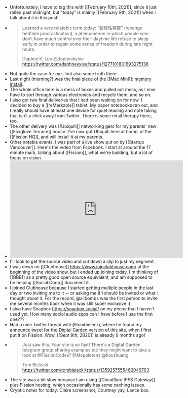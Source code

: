 - Unfortunately, I have to tag this with [[February 10th, 2021]], since it just rolled past midnight, but "today" is mainly [[February 9th, 2021]] when I talk about it in this post!
- > Learned a very relatable term today: “報復性熬夜” (revenge bedtime procrastination), a phenomenon in which people who don’t have much control over their daytime life refuse to sleep early in order to regain some sense of freedom during late night hours.
  > 
  > Daphne K. Lee @daphnekylee <https://twitter.com/daphnekylee/status/1277101831693275136>
- Not quite the case for me...but also some truth there.
- Last night (morning?) was the final piece of the [[Mac Mini]]: [memory install](https://blog.bmannconsulting.com/2021/02/09/i-bought-this.html).
- The whole office here is a mess of boxes and pulled out mess, as I now have to sort through various electronics and recycle them, and so on.
- I also got two final deliveries that I had been waiting on for now. I decided to buy a [[reMarkable]] tablet. My paper notebooks ran out, and I really should have at least one device for quiet reading and note taking that isn't a click away from Twitter. There is some retail therapy there, too.
- The other delivery was [[Ubiquiti]] networking gear for my parents' new [[Foxglove Terrace]] house. I've now got Ubiquiti here at home, at the [[Fission HQ]], and will install it at my parents.
- Other notable events, I was part of a live show put on by [[Startup Vancouver]]. Here's the video from Facebook. I start at around the 17 minute mark, talking about [[Fission]], what we're building, but a lot of focus on vision.
- <iframe src="https://www.facebook.com/plugins/video.php?href=https%3A%2F%2Fwww.facebook.com%2Fstartupvancouver%2Fvideos%2F2406490676163754%2F&show_text=0&width=560" width="560" height="315" style="border:none;overflow:hidden" scrolling="no" frameborder="0" allowfullscreen="true" allow="autoplay; clipboard-write; encrypted-media; picture-in-picture; web-share" allowFullScreen="true"></iframe>
- I'll look to get the source video and cut down a clip to just my segment.
- I was down on [[Clubhouse]] <https://www.joinclubhouse.com/> at the beginning of the video show, but I ended up joining today. I'm thinking of [[BBB]] as a pretty good open source equivalent, and am supposed to be helping [[Social.Coop]] document it.
- I joined Clubhouse because I started getting multiple people in the last day or two inviting me to it -- or asking me if I should be invited or what I thought about it. For the record, @allbombs was the first person to invite me several months back when it was still super exclusive :)
- I also have Soapbox <https://soapbox.social/> on my phone that I haven't used yet. How many social audio apps can I have before I use the first one???
- Had a nice Twitter thread with @tombielecki, where he found my [announce tweet for the Digital Garden version of this site](https://twitter.com/bmann/status/1303810663307972609?s=20), when I first put it on Fission. Wow, [[Sept 9th, 2020]] is already 6 months ago!
- > Just saw this. Your site is so fast!
  > There's a Digital Garden telegram group sharing examples etc they might want to take a look at @FissionCodes? @Mappletons @houshuang
  >
  > Tom Bielecki <https://twitter.com/tombielecki/status/1359257555462049793>
- The site was a bit slow because I am using [[Cloudflare IPFS Gateway]] plus Fission hosting, which occasionally has some caching issues.
- Cryptic notes for today: Claire screenshot, Courtney yay, Lance boo.